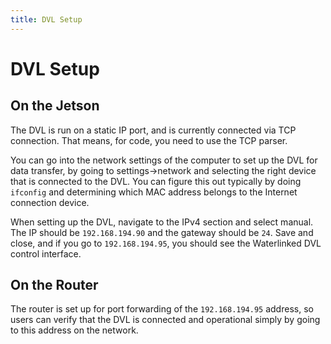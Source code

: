 ```yaml
---
title: DVL Setup
---
```


# DVL Setup

## On the Jetson

The DVL is run on a static IP port, and is currently connected via TCP connection. That means, for code, you need to use the TCP parser.

You can go into the network settings of the computer to set up the DVL for data transfer, by going to settings->network and selecting the right device that is connected to the DVL. You can figure this out typically by doing `ifconfig` and determining which MAC address belongs to the Internet connection device.

When setting up the DVL, navigate to the IPv4 section and select manual. The IP should be `192.168.194.90` and the gateway should be `24`. Save and close, and if you go to `192.168.194.95`, you should see the Waterlinked DVL control interface.

## On the Router

The router is set up for port forwarding of the `192.168.194.95` address, so users can verify that the DVL is connected and operational simply by going to this address on the network.

